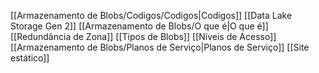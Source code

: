 [[Armazenamento de Blobs/Codigos/Codigos|Codigos]]
[[Data Lake Storage Gen 2]]
[[Armazenamento de Blobs/O que é|O que é]]
[[Redundância de Zona]]
[[Tipos de Blobs]]
[[Níveis de Acesso]]
[[Armazenamento de Blobs/Planos de Serviço|Planos de Serviço]]
[[Site estático]]


